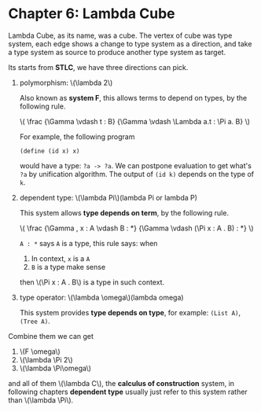 # Chapter 6: Lambda Cube

Lambda Cube, as its name, was a cube. The vertex of cube was type system, each edge shows a change to type system as a direction, and take a type system as source to produce another type system as target.

Its starts from **STLC**, we have three directions can pick.

1. polymorphism: \\(\lambda 2\\)

   Also known as **system F**, this allows terms to depend on types, by the following rule.

   \\(
   \frac
   {\Gamma \vdash t : B}
   {\Gamma \vdash \Lambda a.t : \Pi a. B}
   \\)

   For example, the following program

   ```racket
   (define (id x) x)
   ```

   would have a type: `?a -> ?a`. We can postpone evaluation to get what's `?a` by unification algorithm. The output of `(id k)` depends on the type of `k`.

2. dependent type: \\(\lambda Pi\\)(lambda Pi or lambda P)

   This system allows **type depends on term**, by the following rule.

   \\(
   \frac
   {\Gamma , x : A \vdash B : \*}
   {\Gamma \vdash (\Pi x : A . B) : \*}
   \\)

   `A : *` says `A` is a type, this rule says:
   when

   1. In context, `x` is a `A`
   2. `B` is a type make sense

   then \\(\Pi x : A . B\\) is a type in such context.

3. type operator: \\(\lambda \omega\\)(lambda omega)

   This system provides **type depends on type**, for example: `(List A)`, `(Tree A)`.

Combine them we can get

1. \\(F \omega\\)
2. \\(\lambda \Pi 2\\)
3. \\(\lambda \Pi\omega\\)

and all of them \\(\lambda C\\), the **calculus of construction** system, in following chapters **dependent type** usually just refer to this system rather than \\(\lambda \Pi\\).
